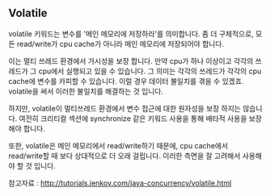 ## Volatile

volatile 키워드는 변수를 '메인 메모리에 저장하라'를 의미합니다.
좀 더 구체적으로, 모든 read/write가 cpu cache가 아니라 메인 메모리에 저장되어야 합니다. 

이는 멀티 쓰레드 환경에서 가시성을 보장 합니다.
만약 cpu가 하나 이상이고 각각의 쓰레드가 그 cpu에서 실행되고 있을 수 있습니다.
그 의미는 각각의 쓰레드가 각각의 cpu cache에 변수를 카피할 수 있습니다.
이럴 경우 데이터 불일치를 겪을 수 있겠죠.
volatile을 써서 이러한 불일치를 해결하는 것 입니다.

하지만, volatile이 멀티쓰레드 환경에서 변수 접근에 대한 원자성을 보장 하지는 않습니다.
여전히 크리티컬 섹션에 synchronize 같은 키워드 사용을 통해 배타적 사용을 보장해야 합니다.

또한, volatile은 메인 메모리에서 read/write하기 때문에, cpu cache에서 read/write할 때 보다 상대적으로 더 오래 걸립니다.
이러한 측면을 잘 고려해서 사용해야 할 것 입니다.


참고자료 : 
http://tutorials.jenkov.com/java-concurrency/volatile.html
